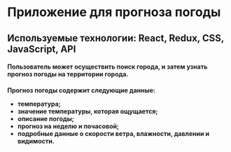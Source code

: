 # Приложение для прогноза погоды
## Используемые технологии: React, Redux, CSS, JavaScript, API
#### Пользователь может осуществить поиск города, и затем узнать прогноз погоды на территории города. 
#### Прогноз погоды содержит следующие данные:  <ul><li>температура;</li> <li>значение температуры, которая ощущается;</li><li>описание погоды;</li><li>прогноз на неделю и почасовой;</li><li>подробные данные о скорости ветра, влажности, давлении и видимости.</li></ul>
